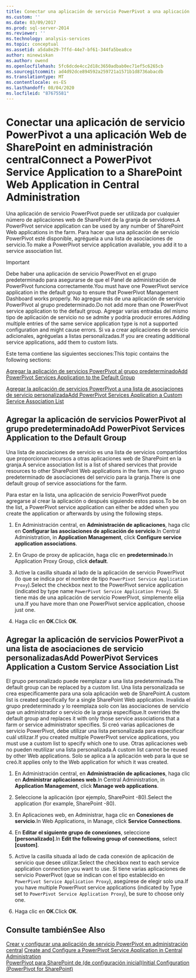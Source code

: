```yaml
---
title: Conectar una aplicación de servicio PowerPivot a una aplicación Web de SharePoint en administración central | Microsoft Docs
ms.custom: ''
ms.date: 03/09/2017
ms.prod: sql-server-2014
ms.reviewer: ''
ms.technology: analysis-services
ms.topic: conceptual
ms.assetid: a5da8e29-7ffd-44e7-bf61-344fa5bea8ce
author: minewiskan
ms.author: owend
ms.openlocfilehash: 5fc6dcde4cc2d18c3650adbab0ec71ef5c6265cb
ms.sourcegitcommit: ad4d92dce894592a259721a1571b1d8736abacdb
ms.translationtype: MT
ms.contentlocale: es-ES
ms.lasthandoff: 08/04/2020
ms.locfileid: "87675581"
---
```

# <a name="connect-a-powerpivot-service-application-to-a-sharepoint-web-application-in-central-administration"></a><span data-ttu-id="9202e-102">Conectar una aplicación de servicio PowerPivot a una aplicación Web de SharePoint en administración central</span><span class="sxs-lookup"><span data-stu-id="9202e-102">Connect a PowerPivot Service Application to a SharePoint Web Application in Central Administration</span></span>
  <span data-ttu-id="9202e-103">Una aplicación de servicio PowerPivot puede ser utilizada por cualquier número de aplicaciones web de SharePoint de la granja de servidores.</span><span class="sxs-lookup"><span data-stu-id="9202e-103">A PowerPivot service application can be used by any number of SharePoint Web applications in the farm.</span></span> <span data-ttu-id="9202e-104">Para hacer que una aplicación de servicio PowerPivot esté disponible, agréguela a una lista de asociaciones de servicio.</span><span class="sxs-lookup"><span data-stu-id="9202e-104">To make a PowerPivot service application available, you add it to a service association list.</span></span>  
  
> [!IMPORTANT]  
>  <span data-ttu-id="9202e-105">Debe haber una aplicación de servicio PowerPivot en el grupo predeterminado para asegurarse de que el Panel de administración de PowerPivot funciona correctamente.</span><span class="sxs-lookup"><span data-stu-id="9202e-105">You must have one PowerPivot service application in the default group to ensure that PowerPivot Management Dashboard works properly.</span></span> <span data-ttu-id="9202e-106">No agregue más de una aplicación de servicio PowerPivot al grupo predeterminado.</span><span class="sxs-lookup"><span data-stu-id="9202e-106">Do not add more than one PowerPivot service application to the default group.</span></span> <span data-ttu-id="9202e-107">Agregar varias entradas del mismo tipo de aplicación de servicio no se admite y podría producir errores.</span><span class="sxs-lookup"><span data-stu-id="9202e-107">Adding multiple entries of the same service application type is not a supported configuration and might cause errors.</span></span> <span data-ttu-id="9202e-108">Si va a crear aplicaciones de servicio adicionales, agréguelas a listas personalizadas.</span><span class="sxs-lookup"><span data-stu-id="9202e-108">If you are creating additional service applications, add them to custom lists.</span></span>  
  
 <span data-ttu-id="9202e-109">Este tema contiene las siguientes secciones:</span><span class="sxs-lookup"><span data-stu-id="9202e-109">This topic contains the following sections:</span></span>  
  
 [<span data-ttu-id="9202e-110">Agregar la aplicación de servicios PowerPivot al grupo predeterminado</span><span class="sxs-lookup"><span data-stu-id="9202e-110">Add PowerPivot Services Application to the Default Group</span></span>](#default)  
  
 [<span data-ttu-id="9202e-111">Agregar la aplicación de servicios PowerPivot a una lista de asociaciones de servicio personalizada</span><span class="sxs-lookup"><span data-stu-id="9202e-111">Add PowerPivot Services Application a Custom Service Association List</span></span>](#custom)  
  
##  <a name="add-powerpivot-services-application-to-the-default-group"></a><a name="default"></a><span data-ttu-id="9202e-112">Agregar la aplicación de servicios PowerPivot al grupo predeterminado</span><span class="sxs-lookup"><span data-stu-id="9202e-112">Add PowerPivot Services Application to the Default Group</span></span>  
 <span data-ttu-id="9202e-113">Una lista de asociaciones de servicio es una lista de servicios compartidos que proporcionan recursos a otras aplicaciones web de SharePoint en la granja.</span><span class="sxs-lookup"><span data-stu-id="9202e-113">A service association list is a list of shared services that provide resources to other SharePoint Web applications in the farm.</span></span> <span data-ttu-id="9202e-114">Hay un grupo predeterminado de asociaciones del servicio para la granja.</span><span class="sxs-lookup"><span data-stu-id="9202e-114">There is one default group of service associations for the farm.</span></span>  
  
 <span data-ttu-id="9202e-115">Para estar en la lista, una aplicación de servicio PowerPivot puede agregarse al crear la aplicación o después siguiendo estos pasos.</span><span class="sxs-lookup"><span data-stu-id="9202e-115">To be on the list, a PowerPivot service application can either be added when you create the application or afterwards by using the following steps.</span></span>  
  
1.  <span data-ttu-id="9202e-116">En Administración central, en **Administración de aplicaciones**, haga clic en **Configurar las asociaciones de aplicación de servicio**.</span><span class="sxs-lookup"><span data-stu-id="9202e-116">In Central Administration, in **Application Management**, click **Configure service application associations**.</span></span>  
  
2.  <span data-ttu-id="9202e-117">En Grupo de proxy de aplicación, haga clic en **predeterminado**.</span><span class="sxs-lookup"><span data-stu-id="9202e-117">In Application Proxy Group, click **default**.</span></span>  
  
3.  <span data-ttu-id="9202e-118">Active la casilla situada al lado de la aplicación de servicio PowerPivot (lo que se indica por el nombre de tipo `PowerPivot Service Application Proxy`).</span><span class="sxs-lookup"><span data-stu-id="9202e-118">Select the checkbox next to the PowerPivot service application (indicated by type name `PowerPivot Service Application Proxy`).</span></span> <span data-ttu-id="9202e-119">Si tiene más de una aplicación de servicio PowerPivot, simplemente elija una.</span><span class="sxs-lookup"><span data-stu-id="9202e-119">If you have more than one PowerPivot service application, choose just one.</span></span>  
  
4.  <span data-ttu-id="9202e-120">Haga clic en **OK**.</span><span class="sxs-lookup"><span data-stu-id="9202e-120">Click **OK**.</span></span>  
  
##  <a name="add-powerpivot-services-application-a-custom-service-association-list"></a><a name="custom"></a><span data-ttu-id="9202e-121">Agregar la aplicación de servicios PowerPivot a una lista de asociaciones de servicio personalizadas</span><span class="sxs-lookup"><span data-stu-id="9202e-121">Add PowerPivot Services Application a Custom Service Association List</span></span>  
 <span data-ttu-id="9202e-122">El grupo personalizado puede reemplazar a una lista predeterminada.</span><span class="sxs-lookup"><span data-stu-id="9202e-122">The default group can be replaced by a custom list.</span></span> <span data-ttu-id="9202e-123">Una lista personalizada se crea específicamente para una sola aplicación web de SharePoint.</span><span class="sxs-lookup"><span data-stu-id="9202e-123">A custom list is created specifically for a single SharePoint Web application.</span></span> <span data-ttu-id="9202e-124">Invalida el grupo predeterminado y lo reemplaza solo con las asociaciones de servicio que un administrador o servicio de la granja especifique.</span><span class="sxs-lookup"><span data-stu-id="9202e-124">It overrides the default group and replaces it with only those service associations that a farm or service administrator specifies.</span></span> <span data-ttu-id="9202e-125">Si creó varias aplicaciones de servicio PowerPivot, debe utilizar una lista personalizada para especificar cuál utilizar.</span><span class="sxs-lookup"><span data-stu-id="9202e-125">If you created multiple PowerPivot service applications, you must use a custom list to specify which one to use.</span></span> <span data-ttu-id="9202e-126">Otras aplicaciones web no pueden reutilizar una lista personalizada.</span><span class="sxs-lookup"><span data-stu-id="9202e-126">A custom list cannot be reused by other Web applications.</span></span> <span data-ttu-id="9202e-127">Solo se aplica a la aplicación web para la que se creó.</span><span class="sxs-lookup"><span data-stu-id="9202e-127">It applies only to the Web application for which it was created.</span></span>  
  
1.  <span data-ttu-id="9202e-128">En Administración central, en **Administración de aplicaciones**, haga clic en **Administrar aplicaciones web**.</span><span class="sxs-lookup"><span data-stu-id="9202e-128">In Central Administration, in **Application Management**, click **Manage web applications**.</span></span>  
  
2.  <span data-ttu-id="9202e-129">Seleccione la aplicación (por ejemplo, SharePoint -80).</span><span class="sxs-lookup"><span data-stu-id="9202e-129">Select the application (for example, SharePoint -80).</span></span>  
  
3.  <span data-ttu-id="9202e-130">En Aplicaciones web, en Administrar, haga clic en **Conexiones de servicio**.</span><span class="sxs-lookup"><span data-stu-id="9202e-130">In Web Applications, in Manage, click **Service Connections**.</span></span>  
  
4.  <span data-ttu-id="9202e-131">En **Editar el siguiente grupo de conexiones**, seleccione **[personalizado]**.</span><span class="sxs-lookup"><span data-stu-id="9202e-131">In **Edit the following group of connections**, select **[custom]**.</span></span>  
  
5.  <span data-ttu-id="9202e-132">Active la casilla situada al lado de cada conexión de aplicación de servicio que desee utilizar.</span><span class="sxs-lookup"><span data-stu-id="9202e-132">Select the checkbox next to each service application connection you want to use.</span></span> <span data-ttu-id="9202e-133">Si tiene varias aplicaciones de servicio PowerPivot (que se indican con el tipo establecido en `PowerPivot Service Application Proxy`), asegúrese de elegir solo una.</span><span class="sxs-lookup"><span data-stu-id="9202e-133">If you have multiple PowerPivot service applications (indicated by Type set to `PowerPivot Service Application Proxy`), be sure to choose only one.</span></span>  
  
6.  <span data-ttu-id="9202e-134">Haga clic en **OK**.</span><span class="sxs-lookup"><span data-stu-id="9202e-134">Click **OK**.</span></span>  
  
## <a name="see-also"></a><span data-ttu-id="9202e-135">Consulte también</span><span class="sxs-lookup"><span data-stu-id="9202e-135">See Also</span></span>  
 <span data-ttu-id="9202e-136">[Crear y configurar una aplicación de servicio PowerPivot en administración central](create-and-configure-power-pivot-service-application-in-ca.md) </span><span class="sxs-lookup"><span data-stu-id="9202e-136">[Create and Configure a PowerPivot Service Application in Central Administration](create-and-configure-power-pivot-service-application-in-ca.md) </span></span>  
 [<span data-ttu-id="9202e-137">PowerPivot para SharePoint de &#40;de configuración inicial&#41;</span><span class="sxs-lookup"><span data-stu-id="9202e-137">Initial Configuration &#40;PowerPivot for SharePoint&#41;</span></span>](../../sql-server/install/initial-configuration-powerpivot-for-sharepoint.md)  
  
  
